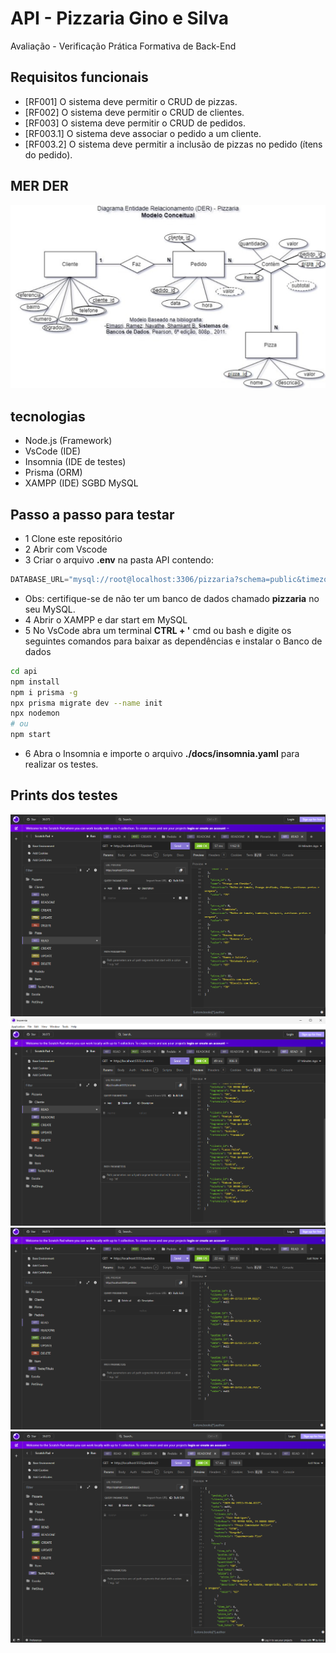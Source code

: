 # API - Pizzaria Gino e Silva
Avaliação - Verificação Prática Formativa de Back-End

## Requisitos funcionais
- [RF001] O sistema deve permitir o CRUD de pizzas.
- [RF002] O sistema deve permitir o CRUD de clientes.
- [RF003] O sistema deve permitir o CRUD de pedidos.
- [RF003.1] O sistema deve associar o pedido a um cliente.
- [RF003.2] O sistema deve permitir a inclusão de pizzas no pedido (ítens do pedido).

## MER DER
![MER DER](./docs/der-pizzaria-fk.png)

## tecnologias
- Node.js (Framework)
- VsCode (IDE)
- Insomnia (IDE de testes)
- Prisma (ORM)
- XAMPP (IDE) SGBD MySQL

## Passo a passo para testar
- 1 Clone este repositório
- 2 Abrir com Vscode
- 3 Criar o arquivo **.env** na pasta API contendo:
```js
DATABASE_URL="mysql://root@localhost:3306/pizzaria?schema=public&timezone=UTC"
```
- Obs: certifique-se de não ter um banco de dados chamado **pizzaria** no seu MySQL.
- 4 Abrir o XAMPP e dar start em MySQL
- 5 No VsCode abra um terminal **CTRL + '** cmd ou bash e digite os seguintes comandos para baixar as dependências e instalar o Banco de dados
```bash
cd api
npm install
npm i prisma -g
npx prisma migrate dev --name init
npx nodemon
# ou
npm start
```
- 6 Abra o Insomnia e importe o arquivo **./docs/insomnia.yaml** para realizar os testes.

## Prints dos testes
![Print01](./docs/prints/10pizzas.png)
![Print02](./docs/prints/5clientes.png)
![Print03](./docs/prints/5pedidos.png)
![Print04](./docs/prints/readone.png)
